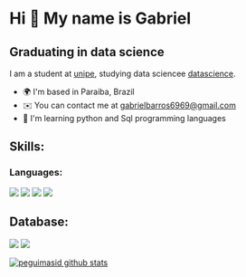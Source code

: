 Hi 👋 My name is Gabriel
==========================

Graduating in data science
-----------------------------

I am a student at [unipe](https://www.unipe.edu.br/), studying data sciencee [datascience]((https://www.unipe.edu.br/graduacao/ciencia-de-dados/)).

* 🌍  I'm based in Paraiba, Brazil
* ✉️  You can contact me at [gabrielbarros6969@gmail.com](mailto:gabrielbarros6969@gmail.com)
* 🧠  I'm learning python and Sql programming languages

## Skills:

### Languages: 
<img src="https://img.shields.io/badge/Python-3776AB?&style=for-the-badge&logo=python&logoColor=white"/> <img src="https://img.shields.io/badge/Pandas-2C2D72?style=for-the-badge&logo=pandas&logoColor=white"/>  <img src="https://img.shields.io/badge/Numpy-777BB4?style=for-the-badge&logo=numpy&logoColor=white"/> <img src="https://img.shields.io/badge/PLSQL-F80000?style=for-the-badge&logo=oracle&logoColor=black"/> 

## Database: 
<img src ="https://img.shields.io/badge/postgres-%23316192.svg?&style=for-the-badge&logo=postgresql&logoColor=white"/> <img src ="https://img.shields.io/badge/MySQL-005C84?style=for-the-badge&logo=mysql&logoColor=white"/>

[![peguimasid github stats](https://github-readme-stats.vercel.app/api?username=barrosgabriel04&show_icons=true&title_color=fff&icon_color=7159c1&text_color=f8f8f2&bg_color=171c24&count_private=true)](https://github.com/barrosgabriel04)



